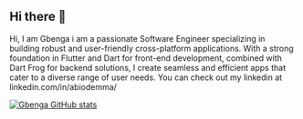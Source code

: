 ## Hi there 👋

Hi, I am Gbenga i am a passionate Software Engineer specializing in building robust and user-friendly cross-platform applications. With a strong foundation in Flutter and Dart for front-end development, combined with Dart Frog for backend solutions, I create seamless and efficient apps that cater to a diverse range of user needs. You can check out my linkedin at linkedin.com/in/abiodemma/

[![Gbenga GitHub stats](https://github-readme-stats.vercel.app/api?username=anuraghazra)](https://github.com/Gbenga-Abiodun/github-readme-stats)
